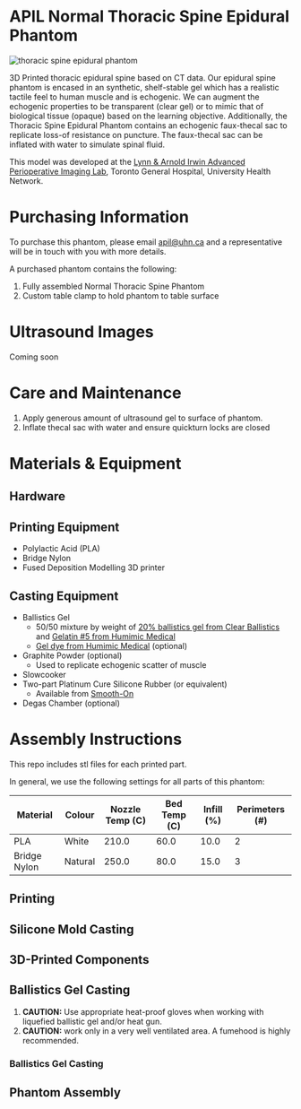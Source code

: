# APIL Normal Thoracic Spine Epidural Phantom

![thoracic spine epidural phantom](https://github.com/tgh-apil/thoracic-epidural-phantom/assets/84343976/28f1e0e3-7c0a-469f-a6b7-1dc5fc3b269d)

3D Printed thoracic epidural spine based on CT data. Our epidural spine phantom is encased in an synthetic, shelf-stable gel which has a realistic tactile feel to human muscle and is echogenic. We can augment the echogenic properties to be transparent (clear gel) or to mimic that of biological tissue (opaque) based on the learning objective. Additionally, the Thoracic Spine Epidural Phantom contains an echogenic faux-thecal sac to replicate loss-of resistance on puncture. The faux-thecal sac can be inflated with water to simulate spinal fluid.

This model was developed at the [Lynn & Arnold Irwin Advanced Perioperative Imaging Lab](https://apil.ca/), Toronto General Hospital, University Health Network.

# Purchasing Information

To purchase this phantom, please email apil@uhn.ca and a representative will be in touch with you with more details.

A purchased phantom contains the following:
1. Fully assembled Normal Thoracic Spine Phantom
2. Custom table clamp to hold phantom to table surface

# Ultrasound Images

Coming soon

# Care and Maintenance

1. Apply generous amount of ultrasound gel to surface of phantom.
2. Inflate thecal sac with water and ensure quickturn locks are closed

# Materials & Equipment
## Hardware

## Printing Equipment

* Polylactic Acid (PLA)
* Bridge Nylon
* Fused Deposition Modelling 3D printer

## Casting Equipment

* Ballistics Gel
  * 50/50 mixture by weight of [20% ballistics gel from Clear Ballistics](https://www.clearballistics.com/shop/20-ballistic-gelatin-nato-block-16x6x6/) and [Gelatin #5 from Humimic Medical](https://humimic.com/product/gelatin-5-medical-gel-by-the-pound/)
  * [Gel dye from Humimic Medical](https://humimic.com/product-category/dye/) (optional)
* Graphite Powder (optional)
  * Used to replicate echogenic scatter of muscle
* Slowcooker
* Two-part Platinum Cure Silicone Rubber (or equivalent)
  * Available from [Smooth-On](https://www.smooth-on.com/products/mold-star-trade-31t/)
* Degas Chamber (optional)

# Assembly Instructions

This repo includes stl files for each printed part.

In general, we use the following settings for all parts of this phantom:

|Material      |	Colour  |	Nozzle Temp (C) |	Bed Temp (C) |	Infill (%) |	Perimeters (#) |
| ------------ | ------- | --------------- | ------------ | ---------- | -------------- |
| PLA          |	White   |	210.0           |	60.0         |	10.0       |	2              |
| Bridge Nylon |	Natural |	250.0           |	80.0         |	15.0       |	3              |

## Printing

## Silicone Mold Casting

## 3D-Printed Components

## Ballistics Gel Casting

1. **CAUTION:** Use appropriate heat-proof gloves when working with liquefied ballistic gel and/or heat gun.
2. **CAUTION:** work only in a very well ventilated area. A fumehood is highly recommended.

### Ballistics Gel Casting

## Phantom Assembly
